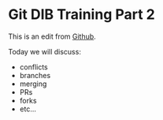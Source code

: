 # Git DIB Training Part 2

This is an edit from [Github](www.github.com).

Today we will discuss: 

- conflicts 
- branches
- merging
- PRs
- forks
- etc...
